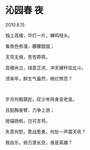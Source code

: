 # 沁园春 夜

2010.6.15

独上高楼，华灯一片，蝉鸣枝头。

看夜色弥漫，朦朦胧胧；

天穹无垠，苍苍莽莽。

高楼尚立，绿意正浓，冲天硬杆炫北斗。

须来年，醉生气盎然，绚烂煞否？

&emsp;

岁月何极蹉跎，叹少年转身变老叟。

且挺胸奋臂，力争上游；

抛锚扬帆，岂可言苟。

失意何愁，愈战愈勇，何处一声震天吼？

我自乐，俯万里长空，谁是英雄？

